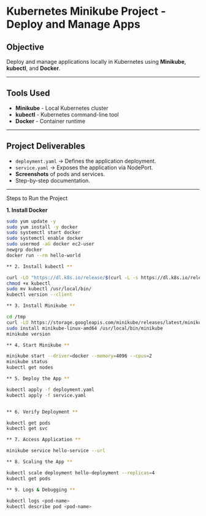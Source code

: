 
# Kubernetes Minikube Project - Deploy and Manage Apps

## Objective
Deploy and manage applications locally in Kubernetes using **Minikube**, **kubectl**, and **Docker**.

---

## Tools Used
- **Minikube** - Local Kubernetes cluster
- **kubectl** - Kubernetes command-line tool
- **Docker** - Container runtime

---

## Project Deliverables
- `deployment.yaml` → Defines the application deployment.
- `service.yaml` → Exposes the application via NodePort.
- **Screenshots** of pods and services.
- Step-by-step documentation.

---

Steps to Run the Project

 **1. Install Docker**
```bash
sudo yum update -y
sudo yum install -y docker
sudo systemctl start docker
sudo systemctl enable docker
sudo usermod -aG docker ec2-user
newgrp docker
docker run --rm hello-world

** 2. Install kubectl **

curl -LO "https://dl.k8s.io/release/$(curl -L -s https://dl.k8s.io/release/stable.txt)/bin/linux/amd64/kubectl"
chmod +x kubectl
sudo mv kubectl /usr/local/bin/
kubectl version --client

** 3. Install Minikube **

cd /tmp
curl -LO https://storage.googleapis.com/minikube/releases/latest/minikube-linux-amd64
sudo install minikube-linux-amd64 /usr/local/bin/minikube
minikube version

** 4. Start Minikube **

minikube start --driver=docker --memory=4096 --cpus=2
minikube status
kubectl get nodes

** 5. Deploy the App **

kubectl apply -f deployment.yaml
kubectl apply -f service.yaml


** 6. Verify Deployment **

kubectl get pods
kubectl get svc

** 7. Access Application **

minikube service hello-service --url

** 8. Scaling the App ** 

kubectl scale deployment hello-deployment --replicas=4
kubectl get pods

** 9. Logs & Debugging **
 
kubectl logs <pod-name>
kubectl describe pod <pod-name>






